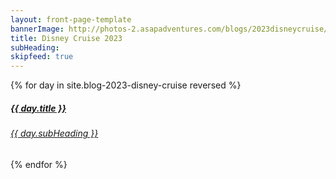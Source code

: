 ```yaml
---
layout: front-page-template
bannerImage: http://photos-2.asapadventures.com/blogs/2023disneycruise/2023-11-15/PXL_20231116_004924746.jpg
title: Disney Cruise 2023
subHeading: 
skipfeed: true
---
```


<div class="text-uppercase adventure-list experience">
  {% for day in site.blog-2023-disney-cruise reversed %}
    <div class="col-md-6 col-sm-6 animated fadeInUp" data-wow-delay="0.1s" data-wow-duration="1s">
      <a href="{{day.url | prepend: site.baseurl}}">
        <img src="{{ day.bannerImage }}"  alt="" class="img-responsive">
        <div class="overlay-lnk text-uppercase text-center">
          <i class="icon icon-streetsign"></i>
          <h5>{{ day.title }}</h5>
          <h6>{{ day.subHeading }}</h6>
        </div>
      </a>
    </div>
  {% endfor %}
</div>
